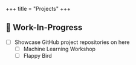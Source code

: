 +++
title = "Projects"
+++

## 🚧 Work-In-Progress

- [ ] Showcase GitHub project repositories on here
    - [ ] Machine Learning Workshop
    - [ ] Flappy Bird
